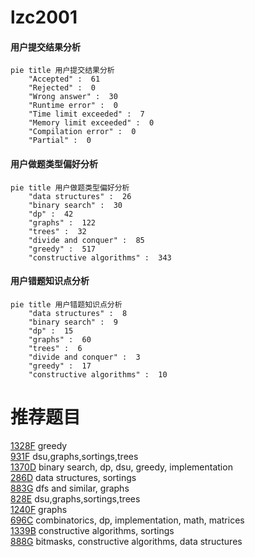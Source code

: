 # lzc2001

<!-- tabs:start -->



#### **用户提交结果分析**

```mermaid
pie title 用户提交结果分析
    "Accepted" :  61
    "Rejected" :  0
    "Wrong answer" :  30
    "Runtime error" :  0
    "Time limit exceeded" :  7
    "Memory limit exceeded" :  0
    "Compilation error" :  0
    "Partial" :  0
```

#### **用户做题类型偏好分析**

```mermaid
pie title 用户做题类型偏好分析
    "data structures" :  26
    "binary search" :  30
    "dp" :  42
    "graphs" :  122
    "trees" :  32
    "divide and conquer" :  85
    "greedy" :  517
    "constructive algorithms" :  343
```
#### **用户错题知识点分析**

```mermaid
pie title 用户错题知识点分析
    "data structures" :  8
    "binary search" :  9
    "dp" :  15
    "graphs" :  60
    "trees" :  6
    "divide and conquer" :  3
    "greedy" :  17
    "constructive algorithms" :  10
```



<!-- tabs:end -->
# 推荐题目
[1328F](https://codeforces.com/contest/1328/problem/F)		greedy		  
[931F](https://codeforces.com/contest/931/problem/F)		dsu,graphs,sortings,trees		  
[1370D](https://codeforces.com/contest/1370/problem/D)		binary search,
                        dp,
                        dsu,
                        greedy,
                        implementation		  
[286D](https://codeforces.com/contest/286/problem/D)		data structures,
                        sortings		  
[883G](https://codeforces.com/contest/883/problem/G)		dfs and similar,
                        graphs		  
[828E](https://codeforces.com/contest/828/problem/E)		dsu,graphs,sortings,trees		  
[1240F](https://codeforces.com/contest/1240/problem/F)		graphs		  
[696C](https://codeforces.com/contest/696/problem/C)		combinatorics,
                        dp,
                        implementation,
                        math,
                        matrices		  
[1339B](https://codeforces.com/contest/1339/problem/B)		constructive algorithms,
                        sortings		  
[888G](https://codeforces.com/contest/888/problem/G)		bitmasks,
                        constructive algorithms,
                        data structures		  
